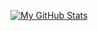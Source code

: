 [![My GitHub Stats](https://github-readme-stats.vercel.app/api/?username=xtoffi&count_private=true&theme=tokyonight&showicons=true)]()
